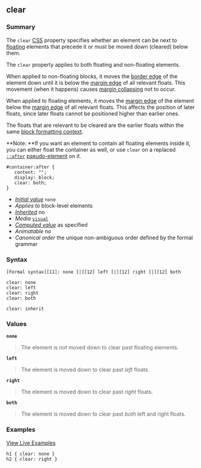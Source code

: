 ## clear

### Summary

The `clear` [CSS][0] property specifies whether an element can be next to [floating][1] elements that precede it or must be moved down (cleared) below them.

The `clear` property applies to both floating and non-floating elements.

When applied to non-floating blocks, it moves the [border edge][2] of the element down until it is below the [margin edge][2] of all relevant floats. This movement (when it happens) causes [margin collapsing][3] not to occur.

When applied to floating elements, it moves the [margin edge][2] of the element below the [margin edge][2] of all relevant floats. This affects the position of later floats, since later floats cannot be positioned higher than earlier ones.

The floats that are relevant to be cleared are the earlier floats within the same [block formatting context][4].

**Note: **If you want an element to contain all floating elements inside it, you can either float the container as well, or use `clear` on a replaced [`::after`][5] [pseudo-element][6] on it.

    #container:after { 
       content: "";
       display: block; 
       clear: both;
    }
    

* _[Initial value][7]_ `none` 
* _Applies to_ block-level elements 
* _[Inherited][8]_ no 
* _Media_ [`visual`][9] 
* _[Computed value][10]_ as specified 
* _Animatable_ no 
* _Canonical order_ the unique non-ambiguous order defined by the formal grammar

### Syntax

    [Formal syntax][11]: none [|][12] left [|][12] right [|][12] both

    clear: none
    clear: left
    clear: right
    clear: both
    
    clear: inherit
    

### Values

**`none`**

> The element is _not_ moved down to clear past floating elements.

**`left`**

> The element is moved down to clear past _left_ floats.

**`right`**

> The element is moved down to clear past _right_ floats.

**`both`**

> The element is moved down to clear past _both_ left and right floats.

### Examples

[View Live Examples][13]

    h1 { clear: none }
    h2 { clear: right }



[0]: https://developer.mozilla.org/en/docs/CSS "CSS"
[1]: https://developer.mozilla.org/en/docs/CSS/float "CSS/float"
[2]: https://developer.mozilla.org/en/docs/CSS/box_model "CSS/box_model"
[3]: https://developer.mozilla.org/en/docs/CSS/margin_collapsing "CSS/margin_collapsing"
[4]: https://developer.mozilla.org/en/docs/CSS/block_formatting_context "CSS/block_formatting_context"
[5]: https://developer.mozilla.org/en/docs/Web/CSS/::after
[6]: https://developer.mozilla.org/en/docs/Web/CSS/Pseudo-elements
[7]: https://developer.mozilla.org/en/docs/CSS/initial_value
[8]: https://developer.mozilla.org/en/docs/CSS/inheritance
[9]: https://developer.mozilla.org/en/docs/CSS/@media#Media_groups
[10]: https://developer.mozilla.org/en/docs/CSS/computed_value
[11]: https://developer.mozilla.org/en/docs/CSS/Value_definition_syntax "CSS/Value_definition_syntax"
[12]: https://developer.mozilla.org/en/docs/CSS/Value_definition_syntax#Single_bar "Single bar: the two entities are optional, but exactly one must be present."
[13]: /samples/cssref/clear.html